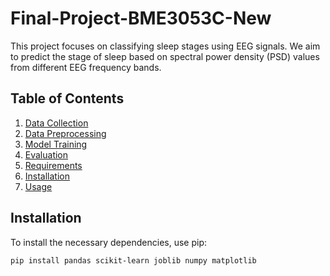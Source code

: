 # Final-Project-BME3053C-New
This project focuses on classifying sleep stages using EEG signals. We aim to predict the stage of sleep based on spectral power density (PSD) values from different EEG frequency bands.

## Table of Contents
1. [Data Collection](#data-collection)
2. [Data Preprocessing](#data-preprocessing)
3. [Model Training](#model-training)
4. [Evaluation](#evaluation)
5. [Requirements](#requirements)
6. [Installation](#installation)
7. [Usage](#usage)

## Installation
To install the necessary dependencies, use pip:
```bash
pip install pandas scikit-learn joblib numpy matplotlib
